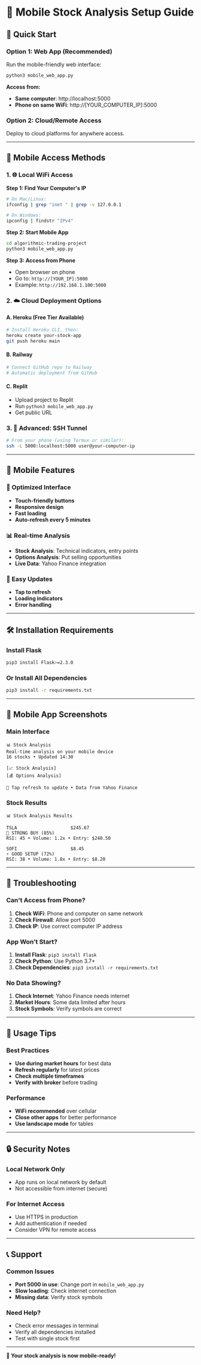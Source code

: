 # 📱 Mobile Stock Analysis Setup Guide

## 🚀 Quick Start

### Option 1: Web App (Recommended)
Run the mobile-friendly web interface:

```bash
python3 mobile_web_app.py
```

**Access from:**
- **Same computer**: http://localhost:5000
- **Phone on same WiFi**: http://[YOUR_COMPUTER_IP]:5000

### Option 2: Cloud/Remote Access
Deploy to cloud platforms for anywhere access.

---

## 📱 Mobile Access Methods

### 1. 🌐 Local WiFi Access

**Step 1: Find Your Computer's IP**
```bash
# On Mac/Linux:
ifconfig | grep "inet " | grep -v 127.0.0.1

# On Windows:
ipconfig | findstr "IPv4"
```

**Step 2: Start Mobile App**
```bash
cd algorithmic-trading-project
python3 mobile_web_app.py
```

**Step 3: Access from Phone**
- Open browser on phone
- Go to: `http://[YOUR_IP]:5000`
- Example: `http://192.168.1.100:5000`

### 2. ☁️ Cloud Deployment Options

#### A. Heroku (Free Tier Available)
```bash
# Install Heroku CLI, then:
heroku create your-stock-app
git push heroku main
```

#### B. Railway
```bash
# Connect GitHub repo to Railway
# Automatic deployment from GitHub
```

#### C. Replit
- Upload project to Replit
- Run `python3 mobile_web_app.py`
- Get public URL

### 3. 🔧 Advanced: SSH Tunnel
```bash
# From your phone (using Termux or similar):
ssh -L 5000:localhost:5000 user@your-computer-ip
```

---

## 📱 Mobile Features

### 🎯 Optimized Interface
- **Touch-friendly buttons**
- **Responsive design**
- **Fast loading**
- **Auto-refresh every 5 minutes**

### 📊 Real-time Analysis
- **Stock Analysis**: Technical indicators, entry points
- **Options Analysis**: Put selling opportunities
- **Live Data**: Yahoo Finance integration

### 🔄 Easy Updates
- **Tap to refresh**
- **Loading indicators**
- **Error handling**

---

## 🛠 Installation Requirements

### Install Flask
```bash
pip3 install Flask>=2.3.0
```

### Or Install All Dependencies
```bash
pip3 install -r requirements.txt
```

---

## 📱 Mobile App Screenshots

### Main Interface
```
📊 Stock Analysis
Real-time analysis on your mobile device
16 stocks • Updated 14:30

[📈 Stock Analysis]
[💰 Options Analysis]

🔄 Tap refresh to update • Data from Yahoo Finance
```

### Stock Results
```
📊 Stock Analysis Results

TSLA                    $245.67
🚀 STRONG BUY (85%)
RSI: 45 • Volume: 1.2x • Entry: $240.50

SOFI                    $8.45
⚡ GOOD SETUP (72%)
RSI: 38 • Volume: 1.8x • Entry: $8.20
```

---

## 🔧 Troubleshooting

### Can't Access from Phone?
1. **Check WiFi**: Phone and computer on same network
2. **Check Firewall**: Allow port 5000
3. **Check IP**: Use correct computer IP address

### App Won't Start?
1. **Install Flask**: `pip3 install Flask`
2. **Check Python**: Use Python 3.7+
3. **Check Dependencies**: `pip3 install -r requirements.txt`

### No Data Showing?
1. **Check Internet**: Yahoo Finance needs internet
2. **Market Hours**: Some data limited after hours
3. **Stock Symbols**: Verify symbols are correct

---

## 🚀 Usage Tips

### Best Practices
- **Use during market hours** for best data
- **Refresh regularly** for latest prices
- **Check multiple timeframes**
- **Verify with broker** before trading

### Performance
- **WiFi recommended** over cellular
- **Close other apps** for better performance
- **Use landscape mode** for tables

---

## 🔒 Security Notes

### Local Network Only
- App runs on local network by default
- Not accessible from internet (secure)

### For Internet Access
- Use HTTPS in production
- Add authentication if needed
- Consider VPN for remote access

---

## 📞 Support

### Common Issues
- **Port 5000 in use**: Change port in `mobile_web_app.py`
- **Slow loading**: Check internet connection
- **Missing data**: Verify stock symbols

### Need Help?
- Check error messages in terminal
- Verify all dependencies installed
- Test with single stock first

---

**🎯 Your stock analysis is now mobile-ready!**